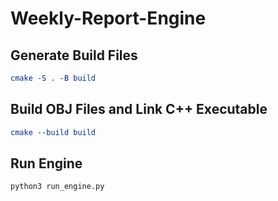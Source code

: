 # Weekly-Report-Engine

## Generate Build Files
```cmake
cmake -S . -B build
```

## Build OBJ Files and Link C++ Executable 
```cmake
cmake --build build
```

## Run Engine
```python
python3 run_engine.py
```
